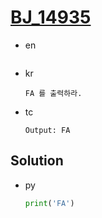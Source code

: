 # [BJ_14935](https://acmicpc.net/problem/14935)

* en

  ```en

  ```

* kr

  ```kr
  FA 를 출력하라.
  ```

* tc

  ```tc
  Output: FA
  ```

## Solution

* py

  ```py
  print('FA')
  ```

